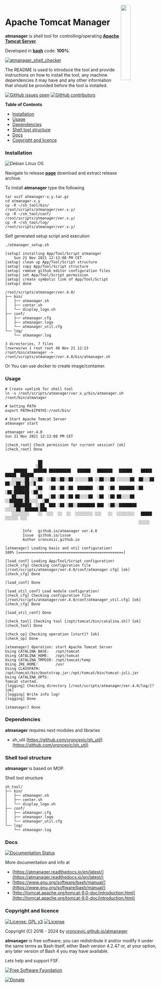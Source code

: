 <img align="right" src="https://raw.githubusercontent.com/vroncevic/atmanager/dev/docs/atmanager_logo.png" width="25%">

# Apache Tomcat Manager

**atmanager** is shell tool for controlling/operating **[Apache Tomcat Server](http://tomcat.apache.org/index.html)**.

Developed in **[bash](https://en.wikipedia.org/wiki/Bash_(Unix_shell))** code: **100%**.

[![atmanager_shell_checker](https://github.com/vroncevic/atmanager/actions/workflows/atmanager_shell_checker.yml/badge.svg)](https://github.com/vroncevic/atmanager/actions/workflows/atmanager_shell_checker.yml)

The README is used to introduce the tool and provide instructions on
how to install the tool, any machine dependencies it may have and any
other information that should be provided before the tool is installed.

[![GitHub issues open](https://img.shields.io/github/issues/vroncevic/atmanager.svg)](https://github.com/vroncevic/atmanager/issues) [![GitHub contributors](https://img.shields.io/github/contributors/vroncevic/atmanager.svg)](https://github.com/vroncevic/atmanager/graphs/contributors)

<!-- START doctoc generated TOC please keep comment here to allow auto update -->
<!-- DON'T EDIT THIS SECTION, INSTEAD RE-RUN doctoc TO UPDATE -->
**Table of Contents**

- [Installation](#installation)
- [Usage](#usage)
- [Dependencies](#dependencies)
- [Shell tool structure](#shell-tool-structure)
- [Docs](#docs)
- [Copyright and licence](#copyright-and-licence)

<!-- END doctoc generated TOC please keep comment here to allow auto update -->

### Installation

![Debian Linux OS](https://raw.githubusercontent.com/vroncevic/atmanager/dev/docs/debtux.png)

Navigate to release **[page](https://github.com/vroncevic/atmanager/releases)** download and extract release archive.

To install **atmanager** type the following

```
tar xvzf atmanager-x.y.tar.gz
cd atmanager-x.y
cp -R ~/sh_tool/bin/   /root/scripts/atmanager/ver.x.y/
cp -R ~/sh_tool/conf/  /root/scripts/atmanager/ver.x.y/
cp -R ~/sh_tool/log/   /root/scripts/atmanager/ver.x.y/
```

Self generated setup script and execution
```
./atmanager_setup.sh 

[setup] installing App/Tool/Script atmanager
	Sun 21 Nov 2021 12:13:08 PM CET
[setup] clean up App/Tool/Script structure
[setup] copy App/Tool/Script structure
[setup] remove github editor configuration files
[setup] set App/Tool/Script permission
[setup] create symbolic link of App/Tool/Script
[setup] done

/root/scripts/atmanager/ver.4.0/
├── bin/
│   ├── atmanager.sh
│   ├── center.sh
│   └── display_logo.sh
├── conf/
│   ├── atmanager.cfg
│   ├── atmanager.logo
│   └── atmanager_util.cfg
└── log/
    └── atmanager.log

3 directories, 7 files
lrwxrwxrwx 1 root root 48 Nov 21 12:13 /root/bin/atmanager -> /root/scripts/atmanager/ver.4.0/bin/atmanager.sh
```

Or You can use docker to create image/container.

### Usage

```
# Create symlink for shell tool
ln -s /root/scripts/atmanager/ver.x.y/bin/atmanager.sh /root/bin/atmanager

# Setting PATH
export PATH=${PATH}:/root/bin/

# Start Apache Tomcat Server
atmanager start

atmanager ver.4.0
Sun 21 Nov 2021 12:13:08 PM CET

[check_root] Check permission for current session? [ok]
[check_root] Done

                                                                                     
               ██                                                                    
              ░██                                                                    
    ██████   ██████ ██████████   ██████   ███████   ██████    █████   █████  ██████  
   ░░░░░░██ ░░░██░ ░░██░░██░░██ ░░░░░░██ ░░██░░░██ ░░░░░░██  ██░░░██ ██░░░██░░██░░█  
    ███████   ░██   ░██ ░██ ░██  ███████  ░██  ░██  ███████ ░██  ░██░███████ ░██ ░   
   ██░░░░██   ░██   ░██ ░██ ░██ ██░░░░██  ░██  ░██ ██░░░░██ ░░██████░██░░░░  ░██     
  ░░████████  ░░██  ███ ░██ ░██░░████████ ███  ░██░░████████ ░░░░░██░░██████░███     
   ░░░░░░░░    ░░  ░░░  ░░  ░░  ░░░░░░░░ ░░░   ░░  ░░░░░░░░   █████  ░░░░░░ ░░░      
                                                             ░░░░░                   
	                                                       
		Info   github.io/atmanager ver.4.0 
		Issue  github.io/issue
		Author vroncevic.github.io

[atmanager] Loading basic and util configuration!
100% [================================================]

[load_conf] Loading App/Tool/Script configuration!
[check_cfg] Checking configuration file [/root/scripts/atmanager/ver.4.0/conf/atmanager.cfg] [ok]
[check_cfg] Done

[load_conf] Done

[load_util_conf] Load module configuration!
[check_cfg] Checking configuration file [/root/scripts/atmanager/ver.4.0/conf/atmanager_util.cfg] [ok]
[check_cfg] Done

[load_util_conf] Done

[check_tool] Checking tool [/opt/tomcat/bin/catalina.sh]? [ok]
[check_tool] Done

[check_op] Checking operation [start]? [ok]
[check_op] Done

[atmanager] Operation: start Apache Tomcat Server
Using CATALINA_BASE:   /opt/tomcat
Using CATALINA_HOME:   /opt/tomcat
Using CATALINA_TMPDIR: /opt/tomcat/temp
Using JRE_HOME:        /usr
Using CLASSPATH:       /opt/tomcat/bin/bootstrap.jar:/opt/tomcat/bin/tomcat-juli.jar
Using CATALINA_OPTS:   
Tomcat started.
[logging] Checking directory [/root/scripts/atmanager/ver.4.0/log/]? [ok]
[logging] Write info log!
[logging] Done

[atmanager] Done
```

### Dependencies

**atmanager** requires next modules and libraries
* sh_util [https://github.com/vroncevic/sh_util](https://github.com/vroncevic/sh_util)

### Shell tool structure

**atmanager** is based on MOP.

Shell tool structure
```
sh_tool/
├── bin/
│   ├── atmanager.sh
│   ├── center.sh
│   └── display_logo.sh
├── conf/
│   ├── atmanager.cfg
│   ├── atmanager.logo
│   └── atmanager_util.cfg
└── log/
    └── atmanager.log
```

### Docs

[![Documentation Status](https://readthedocs.org/projects/atmanager/badge/?version=latest)](https://atmanager.readthedocs.io/projects/atmanager/en/latest/?badge=latest)

More documentation and info at
* [https://atmanager.readthedocs.io/en/latest/](https://atmanager.readthedocs.io/en/latest/)
* [https://www.gnu.org/software/bash/manual/](https://www.gnu.org/software/bash/manual/)
* [http://tomcat.apache.org/tomcat-9.0-doc/introduction.html](http://tomcat.apache.org/tomcat-9.0-doc/introduction.html)

### Copyright and licence

[![License: GPL v3](https://img.shields.io/badge/License-GPLv3-blue.svg)](https://www.gnu.org/licenses/gpl-3.0) [![License](https://img.shields.io/badge/License-Apache%202.0-blue.svg)](https://opensource.org/licenses/Apache-2.0)

Copyright (C) 2016 - 2024 by [vroncevic.github.io/atmanager](https://vroncevic.github.io/atmanager)

**atmanager** is free software; you can redistribute it and/or modify
it under the same terms as Bash itself, either Bash version 4.2.47 or,
at your option, any later version of Bash 4 you may have available.

Lets help and support FSF.

[![Free Software Foundation](https://raw.githubusercontent.com/vroncevic/atmanager/dev/docs/fsf-logo_1.png)](https://my.fsf.org/)

[![Donate](https://www.paypalobjects.com/en_US/i/btn/btn_donateCC_LG.gif)](https://my.fsf.org/donate/)
